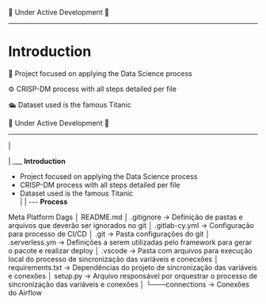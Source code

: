 🚧 Under Active Development 🚧

---

# Introduction
🎲 Project focused on applying the Data Science process

⚙️ CRISP-DM process with all steps detailed per file

🛳️ Dataset used is the famous Titanic



🚧 Under Active Development 🚧

---
|

|
___  **Introduction**
- Project focused on applying the Data Science process
- CRISP-DM process with all steps detailed per file
- Dataset used is the famous Titanic<br>
|
|
--- **Process**





Meta Platform Dags
│   README.md
│   .gitignore -> Definição de pastas e arquivos que deverão ser ignorados no git
│   .gitlab-cy.yml -> Configuração para processo de CI/CD
│   .git -> Pasta configurações do git
│   .serverless.ym -> Definições a serem utilizadas pelo framework para gerar o pacote e realizar deploy
│   .vscode -> Pasta com arquivos para execução local do processo de sincronização das variáveis e conecxões
│   requirements.txt -> Dependências do projeto de sincronização das variáveis e conexões
│   setup.py -> Arquivo responsável por orquestrar o processo de sincronização das variáveis e conexões
│
└───connections -> Conexões do Airflow

